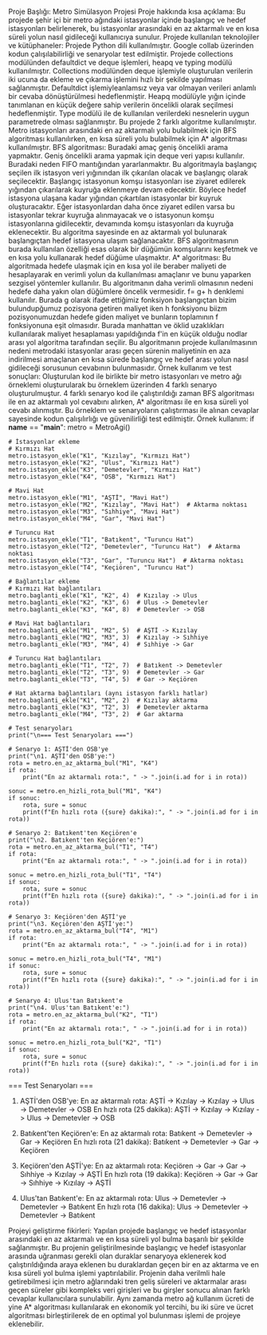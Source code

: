 Proje Başlığı: Metro Simülasyon Projesi
Proje hakkında kısa açıklama: Bu projede şehir içi bir metro ağındaki istasyonlar içinde başlangıç ve hedef istasyonları belirlenerek, bu istasyonlar arasındaki en az aktarmalı ve en kısa süreli yolun nasıl gidileceği kullanıcıya sunulur.
Projede kullanılan teknolojiler ve kütüphaneler: Projede Python dili kullanılmıştır. Google collab üzerinden kodun çalışılabilirliği ve senaryolar test edilmiştir. Projede collections modülünden defaultdict ve deque işlemleri, heapq ve typing modülü kullanılmıştır. Collections modülünden deque işlemiyle oluşturulan verilerin iki ucuna da ekleme ve çıkarma işlemini hızlı bir şekilde yapılması sağlanmıştır. Defaultdict işlemiyleanlamsız veya var olmayan verileri anlamlı bir cevaba dönüştürülmesi hedeflenmiştir. Heapq modülüyle yığın içinde tanımlanan en küçük değere sahip verilerin öncelikli olarak seçilmesi hedeflenmiştir. Type modülü ile de kullanılan verilerdeki nesnelerin uygun parametrede olması sağlanmıştır.
Bu projede 2 farklı algoritme kullanılmıştır. Metro istasyonları arasındaki en az aktarmalı yolu bulabilmek için BFS algoritması kullanılırken, en kısa süreli yolu bulabilmek için A* algoritması kullanılmıştır.
BFS algoritması: Buradaki amaç geniş öncelikli arama yapmaktır. Geniş öncelikli arama yapmak için deque veri yapısı kullanılır. Buradaki neden FIFO mantığından yararlanmaktır. Bu algoritmayla başlangıç seçilen ilk istasyon veri yığınından ilk çıkarılan olacak ve başlangıç olarak seçilecektir. Başlangıç istasyonun komşu istasyonları ise ziyaret edilerek yığından çıkarılarak kuyruğa eklenmeye devam edecektir. Böylece hedef istasyona ulaşana kadar yığından çıkartılan istasyonlar bir kuyruk oluşturacaktır. Eğer istasyonlardan daha önce ziyaret edilen varsa bu istasyonlar tekrar kuyruğa alınmayacak ve o istasyonun komşu istasyonlarına gidilecektir, devamında komşu istasyonları da kuyruğa eklenecektir. Bu algoritma sayesinde en az aktarmalı yol bulunarak başlangıçtan hedef istasyona ulaşım sağlanacaktır. BFS algoritmasının burada kullanılan özelliği esas olarak bir düğümün komşularını keşfetmek ve en kısa yolu kullanarak hedef düğüme ulaşmaktır.
A* algoritması: Bu algoritmada hedefe ulaşmak için en kısa yol ile beraber maliyeti de hesaplayarak en verimli yolun da kullanılması amaçlanır ve bunu yaparken sezgisel yöntemler kullanılır. Bu algoritmanın daha verimli olmasının nedeni hedefe daha yakın olan düğümlere öncelik vermesidir. f= g+ h denklemi kullanılır. Burada g olarak ifade ettiğimiz fonksiyon başlangıçtan bizim bulundupğumuz pozisyona getiren maliyet iken h fonksiyonu biizm pozisyonumuzdan hedefe giden maliyet ve bunların toplamının f fonksiyonuna eşit olmasıdır. Burada manhattan ve öklid uzaklıkları kullanılarak maliyet hesaplaması yapıldığında f'in en küçük olduğu nodlar arası yol algoritma tarafından seçilir. Bu algoritmanın projede kullanılmasının nedeni metrodaki istasyonlar arası geçen sürenin maliyetinin en aza indirilmesi amaçlanan en kısa sürede başlangıç ve hedef arası yolun nasıl gidileceği sorusunun cevabının bulunmasıdır. 
Örnek kullanım ve test sonuçları: Oluşturulan kod ile birlikte bir metro istasyonları ve metro ağı örneklemi oluşturularak bu örneklem üzerinden 4 farklı senaryo oluşturulmuştur. 4 farklı senaryo kod ile çalıştırıldığı zaman BFS algoritması ile en az aktarmalı yol cevabını alırken, A* algoritması ile en kısa süreli yol cevabı alınmıştır. Bu örneklem ve senaryoların çalıştırması ile alınan cevaplar sayesinde kodun çalışılırlığı ve güvenilirliği test edilmiştir.
Örnek kullanım: 
if __name__ == "__main__":
    metro = MetroAgi()
    
    # İstasyonlar ekleme
    # Kırmızı Hat
    metro.istasyon_ekle("K1", "Kızılay", "Kırmızı Hat")
    metro.istasyon_ekle("K2", "Ulus", "Kırmızı Hat")
    metro.istasyon_ekle("K3", "Demetevler", "Kırmızı Hat")
    metro.istasyon_ekle("K4", "OSB", "Kırmızı Hat")
    
    # Mavi Hat
    metro.istasyon_ekle("M1", "AŞTİ", "Mavi Hat")
    metro.istasyon_ekle("M2", "Kızılay", "Mavi Hat")  # Aktarma noktası
    metro.istasyon_ekle("M3", "Sıhhiye", "Mavi Hat")
    metro.istasyon_ekle("M4", "Gar", "Mavi Hat")
    
    # Turuncu Hat
    metro.istasyon_ekle("T1", "Batıkent", "Turuncu Hat")
    metro.istasyon_ekle("T2", "Demetevler", "Turuncu Hat")  # Aktarma noktası
    metro.istasyon_ekle("T3", "Gar", "Turuncu Hat")  # Aktarma noktası
    metro.istasyon_ekle("T4", "Keçiören", "Turuncu Hat")
    
    # Bağlantılar ekleme
    # Kırmızı Hat bağlantıları
    metro.baglanti_ekle("K1", "K2", 4)  # Kızılay -> Ulus
    metro.baglanti_ekle("K2", "K3", 6)  # Ulus -> Demetevler
    metro.baglanti_ekle("K3", "K4", 8)  # Demetevler -> OSB
    
    # Mavi Hat bağlantıları
    metro.baglanti_ekle("M1", "M2", 5)  # AŞTİ -> Kızılay
    metro.baglanti_ekle("M2", "M3", 3)  # Kızılay -> Sıhhiye
    metro.baglanti_ekle("M3", "M4", 4)  # Sıhhiye -> Gar
    
    # Turuncu Hat bağlantıları
    metro.baglanti_ekle("T1", "T2", 7)  # Batıkent -> Demetevler
    metro.baglanti_ekle("T2", "T3", 9)  # Demetevler -> Gar
    metro.baglanti_ekle("T3", "T4", 5)  # Gar -> Keçiören
    
    # Hat aktarma bağlantıları (aynı istasyon farklı hatlar)
    metro.baglanti_ekle("K1", "M2", 2)  # Kızılay aktarma
    metro.baglanti_ekle("K3", "T2", 3)  # Demetevler aktarma
    metro.baglanti_ekle("M4", "T3", 2)  # Gar aktarma
    
    # Test senaryoları
    print("\n=== Test Senaryoları ===")
    
    # Senaryo 1: AŞTİ'den OSB'ye
    print("\n1. AŞTİ'den OSB'ye:")
    rota = metro.en_az_aktarma_bul("M1", "K4")
    if rota:
        print("En az aktarmalı rota:", " -> ".join(i.ad for i in rota))
    
    sonuc = metro.en_hizli_rota_bul("M1", "K4")
    if sonuc:
        rota, sure = sonuc
        print(f"En hızlı rota ({sure} dakika):", " -> ".join(i.ad for i in rota))
    
    # Senaryo 2: Batıkent'ten Keçiören'e
    print("\n2. Batıkent'ten Keçiören'e:")
    rota = metro.en_az_aktarma_bul("T1", "T4")
    if rota:
        print("En az aktarmalı rota:", " -> ".join(i.ad for i in rota))
    
    sonuc = metro.en_hizli_rota_bul("T1", "T4")
    if sonuc:
        rota, sure = sonuc
        print(f"En hızlı rota ({sure} dakika):", " -> ".join(i.ad for i in rota))
    
    # Senaryo 3: Keçiören'den AŞTİ'ye
    print("\n3. Keçiören'den AŞTİ'ye:")
    rota = metro.en_az_aktarma_bul("T4", "M1")
    if rota:
        print("En az aktarmalı rota:", " -> ".join(i.ad for i in rota))
    
    sonuc = metro.en_hizli_rota_bul("T4", "M1")
    if sonuc:
        rota, sure = sonuc
        print(f"En hızlı rota ({sure} dakika):", " -> ".join(i.ad for i in rota)) 
    
    # Senaryo 4: Ulus'tan Batıkent'e 
    print("\n4. Ulus'tan Batıkent'e:")
    rota = metro.en_az_aktarma_bul("K2", "T1")
    if rota:
        print("En az aktarmalı rota:", " -> ".join(i.ad for i in rota))
    
    sonuc = metro.en_hizli_rota_bul("K2", "T1")
    if sonuc:
        rota, sure = sonuc
        print(f"En hızlı rota ({sure} dakika):", " -> ".join(i.ad for i in rota)) 
=== Test Senaryoları ===

1. AŞTİ'den OSB'ye:
En az aktarmalı rota: AŞTİ -> Kızılay -> Kızılay -> Ulus -> Demetevler -> OSB
En hızlı rota (25 dakika): AŞTİ -> Kızılay -> Kızılay -> Ulus -> Demetevler -> OSB

2. Batıkent'ten Keçiören'e:
En az aktarmalı rota: Batıkent -> Demetevler -> Gar -> Keçiören
En hızlı rota (21 dakika): Batıkent -> Demetevler -> Gar -> Keçiören

3. Keçiören'den AŞTİ'ye:
En az aktarmalı rota: Keçiören -> Gar -> Gar -> Sıhhiye -> Kızılay -> AŞTİ
En hızlı rota (19 dakika): Keçiören -> Gar -> Gar -> Sıhhiye -> Kızılay -> AŞTİ

4. Ulus'tan Batıkent'e:
En az aktarmalı rota: Ulus -> Demetevler -> Demetevler -> Batıkent
En hızlı rota (16 dakika): Ulus -> Demetevler -> Demetevler -> Batıkent

Projeyi geliştirme fikirleri: Yapılan projede başlangıç ve hedef istasyonlar arasındaki en az aktarmalı ve en kısa süreli yol bulma başarılı bir şekilde sağlanmıştır. Bu projenin geliştirilmesinde başlangıç ve hedef istasyonlar arasında uğranması gerekli olan duraklar senaryoya eklenerek kod çalıştırıldığında araya eklenen bu duraklardan geçen bir en az aktarma ve en kısa süreli yol bulma işlemi yaptırılabilir. Projenin daha verilmli hale getirebilmesi için metro ağlarındaki tren geliş süreleri ve aktarmalar arası geçen süreler gibi kompleks veri girişleri ve bu girşler sonucu alınan farklı cevaplar kullanıcılara sunulabilir. Aynı zamanda metro ağ kullanım ücreti de yine A* algoritması kullanılarak en ekonomik yol tercihi, bu iki süre ve ücret algoritması birleştirilerek de en optimal yol bulunması işlemi de projeye eklenebilir.
